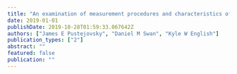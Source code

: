 ```yaml
---
title: "An examination of measurement procedures and characteristics of baseline outcome data in single-case research"
date: 2019-01-01
publishDate: 2019-10-28T01:59:33.067642Z
authors: ["James E Pustejovsky", "Daniel M Swan", "Kyle W English"]
publication_types: ["2"]
abstract: ""
featured: false
publication: ""
---
```


